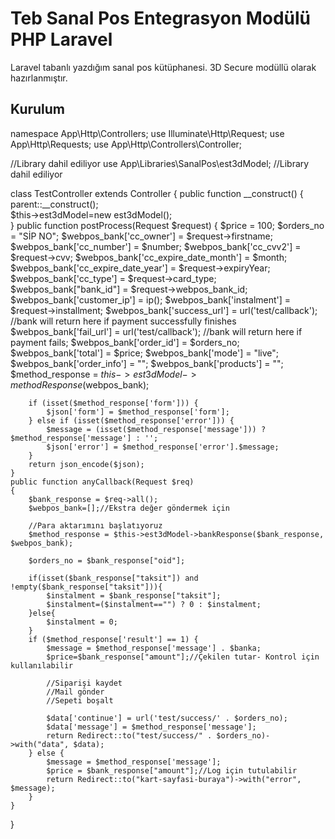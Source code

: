 # Teb Sanal Pos Entegrasyon Modülü PHP Laravel
Laravel tabanlı yazdığım  sanal pos kütüphanesi. 3D Secure modüllü olarak hazırlanmıştır.

## Kurulum
namespace App\Http\Controllers;
use Illuminate\Http\Request;
use App\Http\Requests;
use App\Http\Controllers\Controller;

//Library dahil ediliyor
use App\Libraries\SanalPos\est3dModel;
//Library dahil ediliyor

class TestController extends Controller
{
    public function __construct()
    {
        parent::__construct();       
        $this->est3dModel=new est3dModel();        
    }
    public function postProcess(Request $request)
    {
        $price = 100;
        $orders_no = "SİP NO";
        $webpos_bank['cc_owner'] = $request->firstname;
        $webpos_bank['cc_number'] = $number;
        $webpos_bank['cc_cvv2'] = $request->cvv;
        $webpos_bank['cc_expire_date_month'] = $month;
        $webpos_bank['cc_expire_date_year'] = $request->expiryYear;
        $webpos_bank['cc_type'] = $request->card_type;
        $webpos_bank["bank_id"] = $request->webpos_bank_id;
        $webpos_bank['customer_ip'] = ip();
        $webpos_bank['instalment'] = $request->installment;
        $webpos_bank['success_url'] = url('test/callback'); //bank will return here if payment successfully finishes
        $webpos_bank['fail_url'] = url('test/callback'); //bank will return here if payment fails;
        $webpos_bank['order_id'] = $orders_no;
        $webpos_bank['total'] = $price;
        $webpos_bank['mode'] = "live";
        $webpos_bank['order_info'] = "";
        $webpos_bank['products'] = "";
        $method_response = $this->est3dModel->methodResponse($webpos_bank);
       
        if (isset($method_response['form'])) {
            $json['form'] = $method_response['form'];
        } else if (isset($method_response['error'])) {
            $message = (isset($method_response['message'])) ? $method_response['message'] : '';           
            $json['error'] = $method_response['error'].$message;
        }
        return json_encode($json);
    }
    public function anyCallback(Request $req)
    {
        $bank_response = $req->all();
        $webpos_bank=[];//Ekstra değer göndermek için
        
        //Para aktarımını başlatıyoruz
        $method_response = $this->est3dModel->bankResponse($bank_response, $webpos_bank);
        
        $orders_no = $bank_response["oid"];

        if(isset($bank_response["taksit"]) and !empty($bank_response["taksit"])){
            $instalment = $bank_response["taksit"];
            $instalment=($instalment=="") ? 0 : $instalment;
        }else{
            $instalment = 0;
        }        
        if ($method_response['result'] == 1) {
            $message = $method_response['message'] . $banka;
            $price=$bank_response["amount"];//Çekilen tutar- Kontrol için kullanılabilir
            
            //Siparişi kaydet
            //Mail gönder
            //Sepeti boşalt 
            
            $data['continue'] = url('test/success/' . $orders_no);
            $data['message'] = $method_response['message'];
            return Redirect::to("test/success/" . $orders_no)->with("data", $data);            
        } else {            
            $message = $method_response['message'];                        
            $price = $bank_response["amount"];//Log için tutulabilir            
            return Redirect::to("kart-sayfasi-buraya")->with("error", $message);            
        }
    }
}
